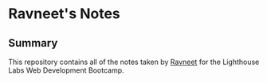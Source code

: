 # Ravneet's Notes
## Summary 
This repository contains all of the notes taken by [Ravneet](https://github.com/sonder03) for the Lighthouse Labs Web Development Bootcamp.

